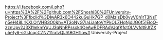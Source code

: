 https://l.facebook.com/l.php?u=https%3A%2F%2Fgithub.com%2FShoshi30%2FUniversity-Project%3Ffbclid%3DIwAR3x6O442kuGuHk7GP_d0MzisDb0vyV0h1rT3NsTn5eH48LrKXLOrVHB3O0&h=AT3oNyG7IaLiaatoVYPkOLZHqNjdJG6f51EloQ-zznUpv2J3Xl1mkmYqUJ3qNhRPssck4OeAwRDFRAdVJqfKfctOLVvfdt9JfZXu5efy6-sGiJcqcCZN711rxIvQlJABGH1low# University-Project
